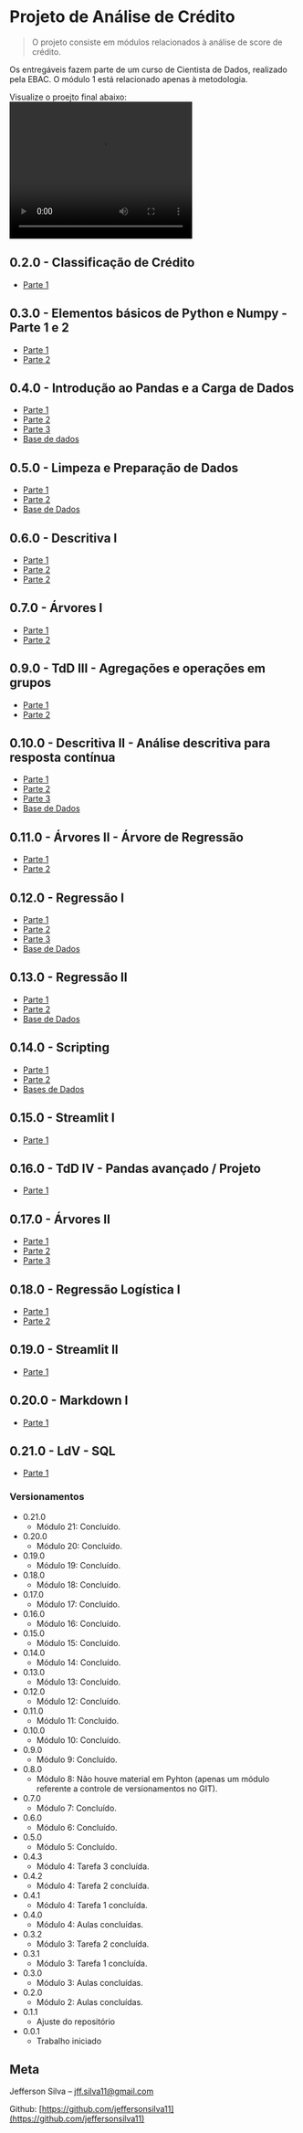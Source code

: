 # Projeto de Análise de Crédito
> O projeto consiste em módulos relacionados à análise de score de crédito.

Os entregáveis fazem parte de um curso de Cientista de Dados, realizado pela EBAC. O módulo 1 está relacionado apenas à metodologia.

Visualize o proejto final abaixo:
<video width="320" height="240" controls>
  <source src="https://github.com/jeffersonsilva11/Cientista-de-Dados/blob/main/modulo-38/streamlit-app-projeto-final.webm" type="video/webm">
  Your browser does not support the video tag.
</video>

## 0.2.0 - Classificação de Crédito

* [Parte 1](#)

## 0.3.0 - Elementos básicos de Python e Numpy - Parte 1 e 2

* [Parte 1](#)
* [Parte 2](#)

## 0.4.0 - Introdução ao Pandas e a Carga de Dados

* [Parte 1](#)
* [Parte 2](#)
* [Parte 3](#)
* [Base de dados](#)

## 0.5.0 - Limpeza e Preparação de Dados

* [Parte 1](#)
* [Parte 2](#)
* [Base de Dados](#)

## 0.6.0 - Descritiva I

* [Parte 1](#)
* [Parte 2](#)
* [Parte 2](3)

## 0.7.0 - Árvores I

* [Parte 1](#)
* [Parte 2](#)

## 0.9.0 - TdD III - Agregações e operações em grupos

* [Parte 1](#)
* [Parte 2](#)

## 0.10.0 - Descritiva II - Análise descritiva para resposta contínua

* [Parte 1](#)
* [Parte 2](#)
* [Parte 3](#)
* [Base de Dados](#)

## 0.11.0 - Árvores II - Árvore de Regressão

* [Parte 1](#)
* [Parte 2](#)

## 0.12.0 - Regressão I

* [Parte 1](#)
* [Parte 2](#)
* [Parte 3](#)
* [Base de Dados](#)

## 0.13.0 - Regressão II

* [Parte 1](#)
* [Parte 2](#)
* [Base de Dados](#)

## 0.14.0 - Scripting

* [Parte 1](#)
* [Parte 2](#)
* [Bases de Dados](#)

## 0.15.0 - Streamlit I

* [Parte 1](#)

## 0.16.0 - TdD IV - Pandas avançado / Projeto

* [Parte 1](#)

## 0.17.0 - Árvores II

* [Parte 1](#)
* [Parte 2](#)
* [Parte 3](#)

## 0.18.0 - Regressão Logística I

* [Parte 1](#)
* [Parte 2](#)

## 0.19.0 - Streamlit II

* [Parte 1](#)

## 0.20.0 - Markdown I

* [Parte 1](#)
## 0.21.0 - LdV - SQL

* [Parte 1](#)

### Versionamentos

* 0.21.0
    * Módulo 21: Concluído.
* 0.20.0
    * Módulo 20: Concluído.
* 0.19.0
    * Módulo 19: Concluído.
* 0.18.0
    * Módulo 18: Concluído.
* 0.17.0
    * Módulo 17: Concluído.
* 0.16.0
    * Módulo 16: Concluído.
* 0.15.0
    * Módulo 15: Concluído.
* 0.14.0
    * Módulo 14: Concluído.
* 0.13.0
    * Módulo 13: Concluído.
* 0.12.0
    * Módulo 12: Concluído.
* 0.11.0
    * Módulo 11: Concluído.
* 0.10.0
    * Módulo 10: Concluído.
* 0.9.0
    * Módulo 9: Concluído.
* 0.8.0
    * Módulo 8: Não houve material em Pyhton (apenas um módulo referente a controle de versionamentos no GIT).
* 0.7.0
    * Módulo 7: Concluído.
* 0.6.0
    * Módulo 6: Concluído.
* 0.5.0
    * Módulo 5: Concluído.
* 0.4.3
    * Módulo 4: Tarefa 3 concluída.
* 0.4.2
    * Módulo 4: Tarefa 2 concluída.
* 0.4.1
    * Módulo 4: Tarefa 1 concluída.
* 0.4.0
    * Módulo 4: Aulas concluídas.
* 0.3.2
    * Módulo 3: Tarefa 2 concluída.
* 0.3.1
    * Módulo 3: Tarefa 1 concluída.
* 0.3.0
    * Módulo 3: Aulas concluídas.
* 0.2.0
    * Módulo 2: Aulas concluídas.
* 0.1.1
    * Ajuste do repositório
* 0.0.1
    * Trabalho iniciado

## Meta

Jefferson Silva – jff.silva11@gmail.com

Github: [https://github.com/jeffersonsilva11](https://github.com/jeffersonsilva11)